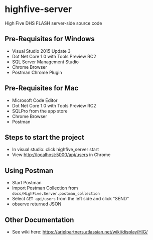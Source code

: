 # highfive-server
High Five DHS FLASH server-side source code

## Pre-Requisites for Windows
* Visual Studio 2015 Update 3
* Dot Net Core 1.0 with Tools Preview RC2
* SQL Server Management Studio
* Chrome Browser
* Postman Chrome Plugin

## Pre-Requisites for Mac
* Microsoft Code Editor
* Dot Net Core 1.0 with Tools Preview RC2
* SQLPro from the app store
* Chrome Browser
* Postman

## Steps to start the project
* In visual studio: click highfive_server start
* View <http://localhost:5000/api/users> in Chrome

## Using Postman
* Start Postman
* Import Postman Collection from `docs/HighFive.Server.postman_collection`
* Select `GET api/users` from the left side and click "SEND" 
* observe returned JSON

## Other Documentation
* See wiki here: https://arielpartners.atlassian.net/wiki/display/HIG/
